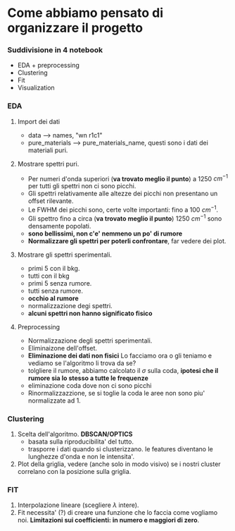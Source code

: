 # Come abbiamo pensato di organizzare il progetto

### Suddivisione in 4 notebook
- EDA + preprocessing
- Clustering
- Fit
- Visualization

### EDA
1. Import dei dati
	- data --> names, "wn r1c1"
	- pure_materials --> pure_materials_name, questi sono i dati dei materiali puri.
	
2. Mostrare spettri puri.
	- Per numeri d'onda superiori (**va trovato meglio il punto**) a 1250 $cm^{-1}$ per tutti gli spettri non ci sono picchi.
	- Gli spettri relativamente alle altezze dei picchi non presentano un offset rilevante.
	- Le FWHM dei picchi sono, certe volte importanti: fino a 100 $cm^{-1}$.
	- Gli spettro fino a circa (**va trovato meglio il punto**) 1250 $cm^{-1}$ sono densamente popolati.
	- **sono bellissimi, non c'e' nemmeno un po' di rumore**
	- **Normalizzare gli spettri per poterli confrontare**, far vedere dei plot.
	
3. Mostrare gli spettri sperimentali.
	- primi 5 con il bkg.
	- tutti con il bkg
	- primi 5 senza rumore.
	- tutti senza rumore.
	- **occhio al rumore**
	- normalizzazione degi spettri.
	- **alcuni spettri non hanno significato fisico**
	
4. Preprocessing
	- Normalizzazione degli spettri sperimentali.
	- Eliminaizone dell'offset.
	- **Eliminazione dei dati non fisici** Lo facciamo ora o gli teniamo e vediamo se l'algoritmo li trova da se?
	- tolgliere il rumore, abbiamo calcolato il $\sigma$ sulla coda, **ipotesi che il rumore sia lo stesso a tutte le frequenze**
	- eliminazione coda dove non ci sono picchi
	- Rinormalizzazzione, se si toglie la coda le aree non sono piu' normalizzate ad 1.

### Clustering
1. Scelta dell'algoritmo. **DBSCAN/OPTICS**
	- basata sulla riproducibilita' del tutto.
	- trasporre i dati quando si clusterizzano. le features diventano le lunghezze d'onda e non le intensita'.
2. Plot della griglia, vedere (anche solo in modo visivo) se i nostri cluster correlano con la posizione sulla griglia.

### FIT
1. Interpolazione lineare (scegliere $\lambda$ intere).
2. Fit necessita' (?) di creare una funzione che lo faccia come vogliamo noi. **Limitazioni sui coefficienti: in numero e maggiori di zero**.

